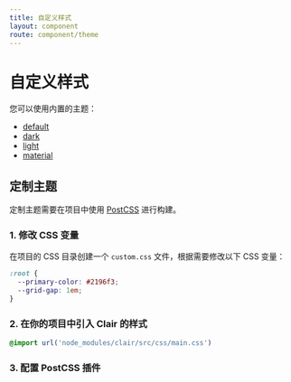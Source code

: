 ```yaml
---
title: 自定义样式
layout: component
route: component/theme
---
```


# 自定义样式

您可以使用内置的主题：

* [default]()
* [dark]()
* [light]()
* [material]()

## 定制主题

定制主题需要在项目中使用 [PostCSS](http://postcss.org/) 进行构建。 

### 1. 修改 CSS 变量

在项目的 CSS 目录创建一个 `custom.css` 文件，根据需要修改以下 CSS 变量：

```css
:root {
  --primary-color: #2196f3;
  --grid-gap: 1em;
}
```

### 2. 在你的项目中引入 Clair 的样式

```css
@import url('node_modules/clair/src/css/main.css')
```

### 3. 配置 PostCSS 插件





